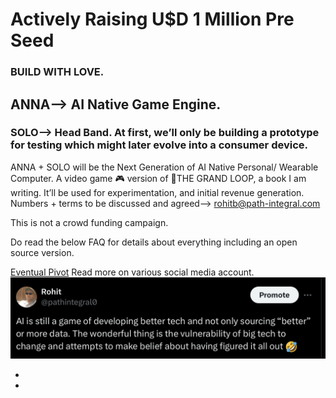 # Actively Raising U$D 1 Million Pre Seed
### BUILD WITH LOVE.
## ANNA—> AI Native Game Engine.
### SOLO—> Head Band. At first, we’ll only be building a prototype for testing which might later evolve into a consumer device.
ANNA + SOLO will be the Next Generation of AI Native Personal/ Wearable Computer.
A video game 🎮 version of 🍦THE GRAND LOOP, a book I am writing.
It’ll be used for experimentation, and initial revenue generation.
Numbers + terms to be discussed and agreed—> rohitb@path-integral.com




This is not a crowd funding campaign.

Do read the below FAQ for details about everything including an open source version. 





[Eventual Pivot](https://pitch.com/embed/c73ccbca-4274-47f7-8999-768e887db86a)
Read more on various social media account.
![tweet23](public/images/IMG_tweet23.jpeg)



+
+
